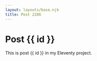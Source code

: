 ```yaml
---
layout: layouts/base.njk
title: Post 2286
---
```


# Post {{ id }}

This is post {{ id }} in my Eleventy project.
